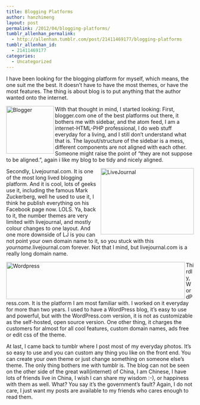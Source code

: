 ```yaml
---
title: Blogging Platforms
author: hanzhimeng
layout: post
permalink: /2012/04/blogging-platforms/
tumblr_allenhan_permalink:
  - http://allenhan.tumblr.com/post/21411469177/blogging-platforms
tumblr_allenhan_id:
  - 21411469177
categories:
  - Uncategorized
---
```

I have been looking for the blogging platform for myself, which means, the one suit me the best. It doesn&#8217;t have to have the most themes, or have the most features. The thing is about blog is to put anything that the author wanted onto the internet.

<img align="left" alt="Blogger" height="128" src="http://upload.wikimedia.org/wikipedia/commons/thumb/3/31/Blogger.svg/256px-Blogger.svg.png" width="128" />With that thought in mind, I started looking: First, blogger.com one of the best platforms out there, it bothers me with sidebar, and the atom feed, I am a internet-HTML-PHP professional, I do web stuff everyday for a living, and I still don&#8217;t understand what that is. The layout/structure of the sidebar is a mess, different components are not aligned with each other. Someone might raise the point of &#8220;they are not suppose to be aligned.&#8221;, again i like my blog to be tidy and nicely aligned.

<img align="right" alt="LiveJournal" height="178" src="http://upload.wikimedia.org/wikipedia/en/6/6c/Livejournal-logo.png" width="250" />Secondly, Livejournal.com. It is one of the most long lived blogging platform. And it is cool, lots of geeks use it, including the famous Mark Zuckerberg, well he used to use it, I think he publish everything on his Facebook page now. LOLS. Ya, back to it, the number themes are very limited with livejournal, and mostly colour changes to one layout. And one more downside of LJ is you can not point your own domain name to it, so you stuck with this *yourname*.livejournal.com forever. Not that I mind, but livejournal.com is a really long domain name.

<img align="left" alt="Wordpress" height="100" src="http://upload.wikimedia.org/wikipedia/commons/2/20/WordPress_logo.svg" width="480" />Thirdly, WordPress.com. It is the platform I am most familiar with. I worked on it everyday for more than two years. I used to have a WordPress blog, it&#8217;s easy to use and powerful, but with the WordPress.com version, it is not as customizable as the self-hosted, open source version. One other thing, it charges the customers for almost for all cool features, custom domain names, ads free or edit css of the theme.

At last, I came back to tumblr where I post most of my everyday photos. It&#8217;s so easy to use and you can custom any thing you like on the front end. You can create your own theme or just change something on someone else&#8217;s theme. The only thing bothers me with tumblr is. The blog can not be seen on the other side of the great wall(internet) of China, I am Chinese, I have lots of friends live in China, I wish I can share my wisdom :-), or happiness with them as well. What? You say it&#8217;s the government&#8217;s fault? Again, I do not care, I just want my posts are available to my friends who cares enough to read them.
